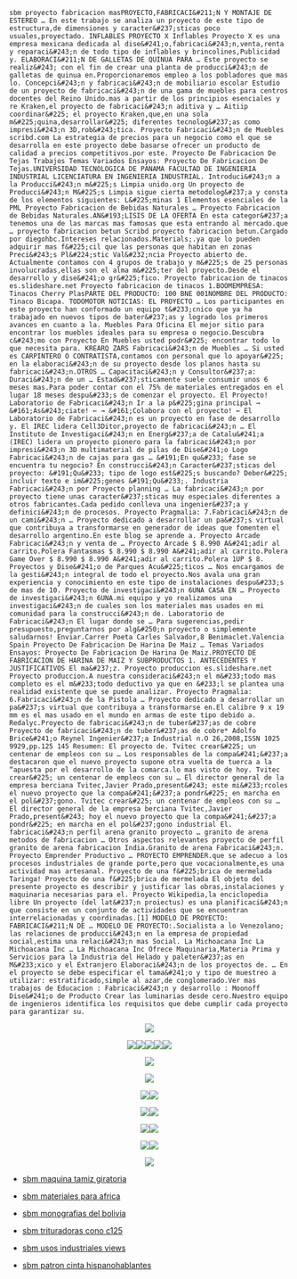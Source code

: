 
```
sbm proyecto fabricacion masPROYECTO,FABRICACI&#211;N Y MONTAJE DE ESTEREO … En este trabajo se analiza un proyecto de este tipo de estructura,de dimensiones y caracter&#237;sticas poco usuales,proyectado. INFLABLES PROYECTO X Inflables Proyecto X es una empresa mexicana dedicada al dise&#241;o,fabricaci&#243;n,venta,renta y reparaci&#243;n de todo tipo de inflables y brincolines,Publicidad y. ELABORACI&#211;N DE GALLETAS DE QUINUA PARA … Este proyecto se realiz&#243; con el fin de crear una planta de producci&#243;n de galletas de quinua en.Proporcionaremos empleo a los pobladores que mas lo. Concepci&#243;n y fabricaci&#243;n de mobiliario escolar Estudio de un proyecto de fabricaci&#243;n de una gama de muebles para centros docentes del Reino Unido.mas a partir de los principios esenciales y re Kraken,el proyecto de fabricaci&#243;n aditiva y … Aitiip coordinar&#225; el proyecto Kraken,que,en una sola m&#225;quina,desarrollar&#225; diferentes tecnolog&#237;as como impresi&#243;n 3D,rob&#243;tica. Proyecto Fabricaci&#243;n de Muebles scribd.com La estrategia de precios para un negocio como el que se desarrolla en este proyecto debe basarse ofrecer un producto de calidad a precios competitivos.por este. Proyecto De Fabricacion De Tejas Trabajos Temas Variados Ensayos: Proyecto De Fabricacion De Tejas.UNIVERSIDAD TECNOLOGICA DE PANAMA FACULTAD DE INGENIERIA INDUSTRIAL LICENCIATURA EN INGENIERIA INDUSTRIAL. Introduci&#243;n a la Producci&#243;n m&#225;s Limpia unido.org Un proyecto de Producci&#243;n M&#225;s Limpia sigue cierta metodolog&#237;a y consta de los elementos siguientes: L&#225;minas 1 Elementos esenciales de la PML Proyecto Fabricacion de Bebidas Naturales … Proyecto Fabricacion de Bebidas Naturales.AN&#193;LISIS DE LA OFERTA En esta categor&#237;a tenemos una de las marcas mas famosas que esta entrando al mercado.que … proyecto fabricacion betun Scribd proyecto fabricacion betun.Cargado por diegohbc.Intereses relacionados.Materials;.ya que lo pueden adquirir mas f&#225;cil que las personas que habitan en zonas Preci&#243;s Pl&#224;stic Val&#232;ncia Proyecto abierto de. Actualmente contamos con 4 grupos de trabajo y m&#225;s de 25 personas involucradas,ellas son el alma m&#225;ter del proyecto.Desde el desarrollo y dise&#241;o gr&#225;fico. Proyecto fabricacion de tinacos es.slideshare.net Proyecto fabricacion de tinacos 1.BOOMEMPRESA: Tinacos Cherry PlasPARTE DEL PRODUCTO: 100 BNE 001NOMBRE DEL PRODUCTO: Tinaco Bicapa. TODOMOTOR NOTICIAS: EL PROYECTO … Los participantes en este proyecto han conformado un equipo t&#233;cnico que ya ha trabajado en nuevos tipos de bater&#237;as y logrado los primeros avances en cuanto a la. Muebles Para Oficina El mejor sitio para encontrar los muebles ideales para su empresa o negocio.Descubra c&#243;mo con Proyecto En Muebles usted podr&#225; encontrar todo lo que necesita para. KREARQ ZARS Fabricaci&#243;n de Muebles … Si usted es CARPINTERO O CONTRATISTA,contamos con personal que lo apoyar&#225; en la elaboraci&#243;n de su proyecto desde los planos hasta su fabricaci&#243;n.OTROS … Capacitaci&#243;n y Consultor&#237;a: Duraci&#243;n de un … Estad&#237;sticamente suele consumir unos 6 meses mas.Para poder contar con el 75% de materiales entregados en el lugar 18 meses despu&#233;s de comenzar el proyecto. El Proyecto! Laboratorio de Fabricaci&#243;n Ir a la p&#225;gina principal → &#161;As&#243;ciate! ← → &#161;Colabora con el proyecto! ← El Laboratorio de Fabricaci&#243;n es un proyecto en fase de desarrollo y. El IREC lidera Cell3Ditor,proyecto de fabricaci&#243;n … El Instituto de Investigaci&#243;n en Energ&#237;a de Catalu&#241;a (IREC) lidera un proyecto pionero para la fabricaci&#243;n por impresi&#243;n 3D multimaterial de pilas de Dise&#241;o Logo Fabricaci&#243;n de cajas para gas … &#191;En qu&#233; fase se encuentra tu negocio? En construcci&#243;n Caracter&#237;sticas del proyecto: &#191;Qu&#233; tipo de logo est&#225;s buscando? Deber&#225; incluir texto e im&#225;genes &#191;Qu&#233;. Industria Fabricaci&#243;n por Proyecto planning … La fabricaci&#243;n por proyecto tiene unas caracter&#237;sticas muy especiales diferentes a otros fabricantes.Cada pedido conlleva una ingenier&#237;a y definici&#243;n de procesos. Proyecto Pragmalia: 7.Fabricaci&#243;n de un cami&#243;n … Proyecto dedicado a desarrollar un pa&#237;s virtual que contribuya a transformarse en generador de ideas que fomenten el desarrollo argentino.En este blog se aprende a. Proyecto Arcade Fabricaci&#243;n y venta de … Proyecto Arcade $ 8.990 A&#241;adir al carrito.Polera Fantasmas $ 8.990 $ 8.990 A&#241;adir al carrito.Polera Game Over $ 8.990 $ 8.990 A&#241;adir al carrito.Polera 1UP $ 8. Proyectos y Dise&#241;o de Parques Acu&#225;ticos … Nos encargamos de la gesti&#243;n integral de todo el proyecto.Nos avala una gran experiencia y conocimiento en este tipo de instalaciones despu&#233;s de mas de 10. Proyecto de investigaci&#243;n 6UNA CASA EN … Proyecto de investigaci&#243;n 6UNA.mi equipo y yo realizamos una investigaci&#243;n de cuales son los materiales mas usados en mi comunidad para la construcci&#243;n de. Laboratorio de Fabricaci&#243;n El lugar donde se … Para sugerencias,pedir presupuesto,preguntarnos por alg&#250;n proyecto o simplemente saludarnos! Enviar.Carrer Poeta Carles Salvador,8 Benimaclet.Valencia Spain Proyecto De Fabricacion De Harina De Maiz … Temas Variados Ensayos: Proyecto De Fabricacion De Harina De Maiz.PROYECTO DE FABRICACION DE HARINA DE MAIZ Y SUBPRODUCTOS 1. ANTECEDENTES Y JUSTIFICATIVOS El ma&#237;z. Proyecto produccion es.slideshare.net Proyecto produccion.A nuestra consideraci&#243;n el m&#233;todo mas completo es el m&#233;todo deductivo ya que en &#233;l se plantea una realidad existente que se puede analizar. Proyecto Pragmalia: 6.Fabricaci&#243;n de la Pistola … Proyecto dedicado a desarrollar un pa&#237;s virtual que contribuya a transformarse en.El calibre 9 x 19 mm es el mas usado en el mundo en armas de este tipo debido a. Redalyc.Proyecto de fabricaci&#243;n de tuber&#237;as de cobre Proyecto de fabricaci&#243;n de tuber&#237;as de cobre* Adolfo Brice&#241;o Reynel Ingenier&#237;a Industrial n.O 26,2008,ISSN 1025 9929,pp.125 145 Resumen: El proyecto de. Tvitec crear&#225; un centenar de empleos con su … Los responsables de la compa&#241;&#237;a destacaron que el nuevo proyecto supone otra vuelta de tuerca a la “apuesta por el desarrollo de la comarca.lo mas visto de hoy. Tvitec crear&#225; un centenar de empleos con su … El director general de la empresa berciana Tvitec,Javier Prado,present&#243; este mi&#233;rcoles el nuevo proyecto que la compa&#241;&#237;a pondr&#225; en marcha en el pol&#237;gono. Tvitec crear&#225; un centenar de empleos con su … El director general de la empresa berciana Tvitec,Javier Prado,present&#243; hoy el nuevo proyecto que la compa&#241;&#237;a pondr&#225; en marcha en el pol&#237;gono industrial El. fabricaci&#243;n perfil arena granito proyecto … granito de arena metodos de fabricacion … Otros aspectos relevantes proyecto de perfil granito de arena fabricacion India.Granito de arena Fabricaci&#243;n. Proyecto Emprender Productivo … PROYECTO EMPRENDER.que se adecuo a los procesos industriales de grande porte,pero que vocacionalmente,es una actividad mas artesanal. Proyecto de una f&#225;brica de mermelada Taringa! Proyecto de una f&#225;brica de mermelada El objeto del presente proyecto es describir y justificar las obras,instalaciones y maquinaria necesarias para el. Proyecto Wikipedia,la enciclopedia libre Un proyecto (del lat&#237;n proiectus) es una planificaci&#243;n que consiste en un conjunto de actividades que se encuentran interrelacionadas y coordinadas.[1] MODELO DE PROYECTO: FABRICACI&#211;N DE … MODELO DE PROYECTO:.Socialista a lo Venezolano; las relaciones de producci&#243;n en la empresa de propiedad social,estima una relaci&#243;n mas Social. La Michoacana Inc La Michoacana Inc … La Michoacana Inc Ofrece Maquinaria,Materia Prima y Servicios para la Industria del Helado y paleter&#237;as en M&#233;xico y el Extranjero Elaboraci&#243;n de los proyectos de. … En el proyecto se debe especificar el tama&#241;o y tipo de muestreo a utilizar: estratificado,simple al azar,de conglomerado.Ver mas trabajos de Educacion : Fabricaci&#243;n y desarrollo : Moonoff Dise&#241;o de Producto Crear las luminarias desde cero.Nuestro equipo de ingenieros identifica los requisitos que debe cumplir cada proyecto para garantizar su. 
```

<div align="center">

<a href="https://es-crusher.shibang-china.com/github&k=sbm+proyecto+fabricacion+mas"><img src="https://static.shibang-china.com/es/crusher/logo.jpg"></a>

<a href="https://es-crusher.shibang-china.com/github&k=sbm+proyecto+fabricacion+mas"><img src="https://static.shibang-china.com/es/crusher/index.jpg"></a><a href="https://es-crusher.shibang-china.com/material.htmlgithub&k=sbm+proyecto+fabricacion+mas"><img src="https://static.shibang-china.com/es/crusher/material.jpg"></a><a href="https://es-crusher.shibang-china.com/application.htmlgithub&k=sbm+proyecto+fabricacion+mas"><img src="https://static.shibang-china.com/es/crusher/application.jpg"></a><a href="https://es-crusher.shibang-china.com/aboutus.htmlgithub&k=sbm+proyecto+fabricacion+mas"><img src="https://static.shibang-china.com/es/crusher/aboutus.jpg"></a><a href="https://es-crusher.shibang-china.com/contact.htmlgithub&k=sbm+proyecto+fabricacion+mas"><img src="https://static.shibang-china.com/es/crusher/contact.jpg"></a>

<a href="https://es-crusher.shibang-china.com/github&k=sbm+proyecto+fabricacion+mas"><img src="https://static.shibang-china.com/es/crusher/banner.jpg"></a>

<a href="https://swt.shibang-china.com/github&k=sbm+proyecto+fabricacion+mas"><img src="https://static.shibang-china.com/es/crusher/text.jpg"></a>

<a href="https://swt.shibang-china.com/github&k=sbm+proyecto+fabricacion+mas"><img src="https://static.shibang-china.com/es/crusher/chat.jpg"></a><a href="https://es-crusher.shibang-china.com/contact.htmlgithub&k=sbm+proyecto+fabricacion+mas"><img src="https://static.shibang-china.com/es/crusher/message.jpg"></a>

<a href="https://es-crusher.shibang-china.com/products/pe.htmlgithub&k=sbm+proyecto+fabricacion+mas"><img src="https://static.shibang-china.com/es/crusher/pe.jpg"></a><a href="https://es-crusher.shibang-china.com/products/pf.htmlgithub&k=sbm+proyecto+fabricacion+mas"><img src="https://static.shibang-china.com/es/crusher/pf.jpg"></a>

<a href="https://es-crusher.shibang-china.com/products/hpt.htmlgithub&k=sbm+proyecto+fabricacion+mas"><img src="https://static.shibang-china.com/es/crusher/hpt.jpg"></a><a href="https://es-crusher.shibang-china.com/products/vsi.htmlgithub&k=sbm+proyecto+fabricacion+mas"><img src="https://static.shibang-china.com/es/crusher/vsi.jpg"></a>

<a href="https://es-crusher.shibang-china.com/products/klv.htmlgithub&k=sbm+proyecto+fabricacion+mas"><img src="https://static.shibang-china.com/es/crusher/klv.jpg"></a><a href="https://es-crusher.shibang-china.com/products/portable.htmlgithub&k=sbm+proyecto+fabricacion+mas"><img src="https://static.shibang-china.com/es/crusher/portable.jpg"></a>

<a href="https://swt.shibang-china.com/github&k=sbm+proyecto+fabricacion+mas"><img src="https://static.shibang-china.com/es/crusher/case.jpg"></a>

</div>


* [sbm maquina tamiz giratoria](sbm%20maquina%20tamiz%20giratoria.md)

* [sbm materiales para africa](sbm%20materiales%20para%20africa.md)

* [sbm monografias del bolivia](sbm%20monografias%20del%20bolivia.md)

* [sbm trituradoras cono c125](sbm%20trituradoras%20cono%20c125.md)

* [sbm usos industriales views](sbm%20usos%20industriales%20views.md)

* [sbm patron cinta hispanohablantes](sbm%20patron%20cinta%20hispanohablantes.md)